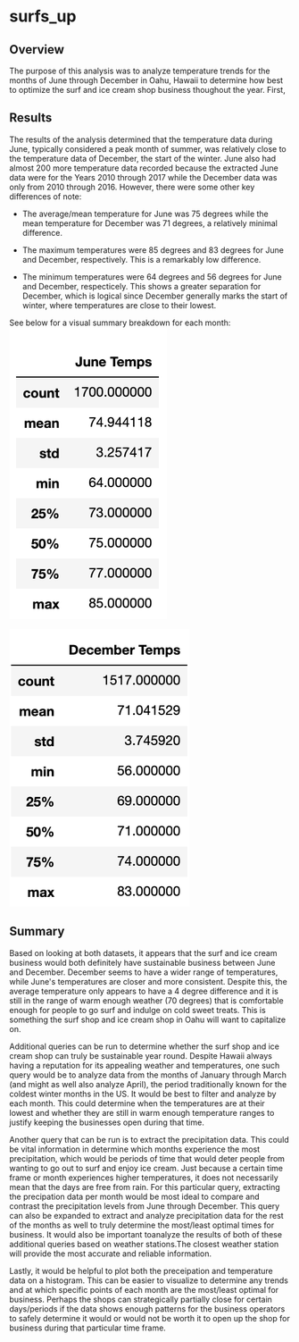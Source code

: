 # surfs_up

## Overview
The purpose of this analysis was to analyze temperature trends for the months of June through December in Oahu, Hawaii to determine how best to optimize the surf and ice cream shop business thoughout the year. First, 

## Results
The results of the analysis determined that the temperature data during June, typically considered a peak month of summer, was relatively close to the temperature data of December, the start of the winter. June also had almost 200 more temperature data recorded because the extracted June data were for the Years 2010 through 2017 while the December data was only from 2010 through 2016. However, there were some other key differences of note:

- The average/mean temperature for June was 75 degrees while the mean temperature for December was 71 degrees, a relatively minimal difference. 

- The maximum temperatures were 85 degrees and 83 degrees for June and December, respectively. This is a remarkably low difference.

- The minimum temperatures were 64 degrees and 56 degrees for June and December, respecticely. This shows a greater separation for December, which is logical since December generally marks the start of winter, where temperatures are close to their lowest.


See below for a visual summary breakdown for each month:
![june_data](june_data.png)

![december_data](dec_data.png)


## Summary
Based on looking at both datasets, it appears that the surf and ice cream business would both definitely have sustainable business between June and December. December seems to have a wider range of temperatures, while June's temperatures are closer and more consistent. Despite this, the average temperature only appears to have a 4 degree difference and it is still in the range of warm enough weather (70 degrees) that is comfortable enough for people to go surf and indulge on cold sweet treats. This is something the surf shop and ice cream shop in Oahu will want to capitalize on. 

Additional queries can be run to determine whether the surf shop and ice cream shop can truly be sustainable year round. Despite Hawaii always having a reputation for its appealing weather and temperatures, one such query would be to analyze data from the months of January through March (and might as well also analyze April), the period traditionally known for the coldest winter months in the US. It would be best to filter and analyze by each month. This could determine when the temperatures are at their lowest and whether they are still in warm enough temperature ranges to justify keeping the businesses open during that time. 

Another query that can be run is to extract the precipitation data. This could be vital information in determine which months experience the most precipitation, which would be periods of time that would deter people from wanting to go out to surf and enjoy ice cream. Just because a certain time frame or month experiences higher temperatures, it does not necessarily mean that the days are free from rain. For this particular query, extracting the precipation data per month would be most ideal to compare and contrast the precipitation levels from June through December. This query can also be expanded to extract and analyze precipitation data for the rest of the months as well to truly determine the most/least optimal times for business. It would also be important toanalyze the results of both of these additional queries based on weather stations.The closest weather station will provide the most accurate and reliable information.

Lastly, it would be helpful to plot both the preceipation and temperature data on a histogram. This can be easier to visualize to determine any trends and at which specific points of each month are the most/least optimal for business. Perhaps the shops can strategically partially close for certain days/periods if the data shows enough patterns for the business operators to safely determine it would or would not be worth it to open up the shop for business during that particular time frame.
